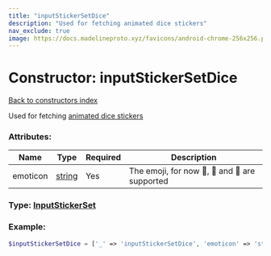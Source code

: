 ```yaml
---
title: "inputStickerSetDice"
description: "Used for fetching animated dice stickers"
nav_exclude: true
image: https://docs.madelineproto.xyz/favicons/android-chrome-256x256.png
---
```

# Constructor: inputStickerSetDice  
[Back to constructors index](/API_docs/constructors/index.md)



Used for fetching [animated dice stickers](https://core.telegram.org/api/dice)

### Attributes:

| Name     |    Type       | Required | Description |
|----------|---------------|----------|-------------|
|emoticon|[string](/API_docs/types/string.md) | Yes|The emoji, for now 🏀, 🎲 and 🎯 are supported|



### Type: [InputStickerSet](/API_docs/types/InputStickerSet.md)


### Example:

```php
$inputStickerSetDice = ['_' => 'inputStickerSetDice', 'emoticon' => 'string'];
```  
